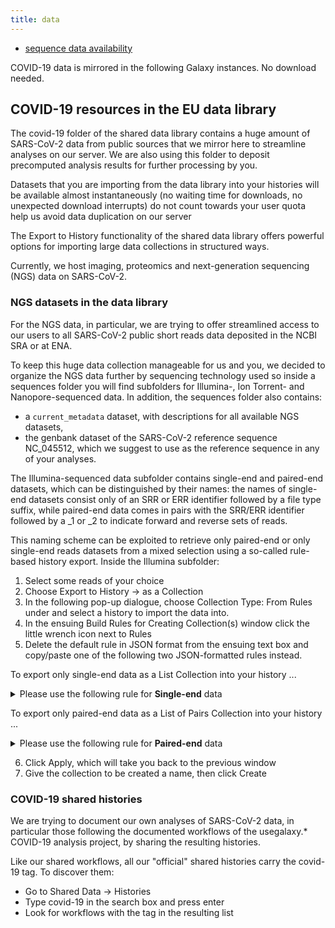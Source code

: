 ```yaml
---
title: data
---
```


* [sequence data availability](data-availability)

<p class="shieldlist">
    COVID-19 data is mirrored in the following Galaxy instances. No download needed.
    <FlatShield label="usegalaxy" message="eu" href="https://bit.ly/usegalaxy-eu-covid19-data"/>
</p>

## COVID-19 resources in the EU data library

The covid-19 folder of the shared data library contains a huge amount of SARS-CoV-2 data from public sources that we mirror here to streamline analyses on our server. We are also using this folder to deposit precomputed analysis results for further processing by you.

Datasets that you are importing from the data library into your histories
will be available almost instantaneously (no waiting time for downloads, no unexpected download interrupts)
do not count towards your user quota
help us avoid data duplication on our server

The Export to History functionality of the shared data library offers powerful options for importing large data collections in structured ways.

Currently, we host imaging, proteomics and next-generation sequencing (NGS) data on SARS-CoV-2.

### NGS datasets in the data library

For the NGS data, in particular, we are trying to offer streamlined access to our users to all SARS-CoV-2 public short reads data deposited in the NCBI SRA or at ENA.

To keep this huge data collection manageable for us and you, we decided to organize the NGS data  further by sequencing technology used so inside a sequences folder you will find subfolders for Illumina-, Ion Torrent- and Nanopore-sequenced data. In addition, the sequences folder also contains:

* a `current_metadata` dataset, with descriptions for all available NGS datasets,
* the genbank dataset of the SARS-CoV-2 reference sequence NC_045512, which we suggest to use as the reference sequence in any of your analyses.

The Illumina-sequenced data subfolder contains single-end and paired-end datasets, which can be distinguished by their names:
the names of single-end datasets consist only of an SRR or ERR identifier followed by a file type suffix,
while paired-end data comes in pairs with the SRR/ERR identifier followed by a _1 or _2 to indicate forward and reverse sets of reads.

This naming scheme can be exploited to retrieve only paired-end or only single-end reads datasets from a mixed selection using a so-called rule-based history export. Inside the Illumina subfolder:

1. Select some reads of your choice
2. Choose Export to History -> as a Collection
3. In the following pop-up dialogue, choose Collection Type: From Rules under and select a history to import the data into.
4. In the ensuing Build Rules for Creating Collection(s) window click the little wrench icon next to Rules
5. Delete the default rule in JSON format from the ensuing text box and copy/paste one of the following two JSON-formatted rules instead.

To export only single-end data as a List Collection into your history ...


<details>
  <summary>Please use the following rule for <b>Single-end</b> data</summary>

```
{
  "rules": [
    {
      "type": "add_column_metadata",
      "value": "name"
    },
    {
      "type": "add_filter_regex",
      "target_column": 0,
      "expression": "\\wRR\\d+_\\d.fastq.gz",
      "invert": true
    },
    {
      "type": "add_column_regex",
      "target_column": 0,
      "expression": "(\\wRR\\d+).fastq.gz",
      "group_count": "1"
    }
  ],
  "mapping": [
    {
      "type": "list_identifiers",
      "columns": [
        1
      ],
      "editing": false
    }
  ]
}

```

</details>


To export only paired-end data as a List of Pairs Collection into your history ...

<details>
  <summary>Please use the following rule for <b>Paired-end</b> data</summary>

```

{
  "rules": [
    {
      "type": "add_column_metadata",
      "value": "name"
    },
    {
      "type": "add_filter_regex",
      "target_column": 0,
      "expression": "\\wRR\\d+_\\d.fastq.gz",
      "invert": false
    },
    {
      "type": "add_column_regex",
      "target_column": 0,
      "expression": "(\\wRR\\d+)_(\\d).fastq.gz",
      "group_count": "2"
    }
  ],
  "mapping": [
    {
      "type": "list_identifiers",
      "columns": [
        1
      ],
      "editing": false
    },
    {
      "type": "paired_identifier",
      "columns": [
        2
      ]
    }
  ]
}

```
</details>


6. Click Apply, which will take you back to the previous window
7. Give the collection to be created a name, then click Create


### COVID-19 shared histories

We are trying to document our own analyses of SARS-CoV-2 data, in particular those following the documented workflows of the usegalaxy.* COVID-19 analysis project, by sharing the resulting histories.

Like our shared workflows, all our "official" shared histories carry the covid-19 tag. To discover them:

* Go to Shared Data -> Histories
* Type covid-19 in the search box and press enter
* Look for workflows with the tag in the resulting list

